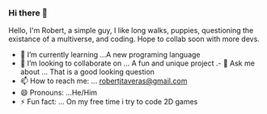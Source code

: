 ### Hi there 👋

Hello, I'm Robert, a simple guy, I like long walks, puppies, questioning the existance of a multiverse, and coding. Hope to collab soon with more devs. 

- 🌱 I’m currently learning ...A new programing language
- 👯 I’m looking to collaborate on ... A fun and unique project
.- 💬 Ask me about ... That is a good looking question
- 📫 How to reach me: ... robertjtaveras@gmail.com
- 😄 Pronouns: ...He/Him
- ⚡ Fun fact: ... On my free time i try to code 2D games
<!--
**Bobby-Tav/Bobby-Tav** is a ✨ _special_ ✨ repository because its `README.md` (this file) appears on your GitHub profile.

Here are some ideas to get you started:

- 🔭 I’m currently working on ... 
- 🌱 I’m currently learning ...
- 👯 I’m looking to collaborate on ... A fun project
- 💬 Ask me about ... That is a good looking question
- 📫 How to reach me: ... robertjtaveras@gmail.com
- 😄 Pronouns: ...He/Him
- ⚡ Fun fact: ... On my free time i try to code 2D games
-->
